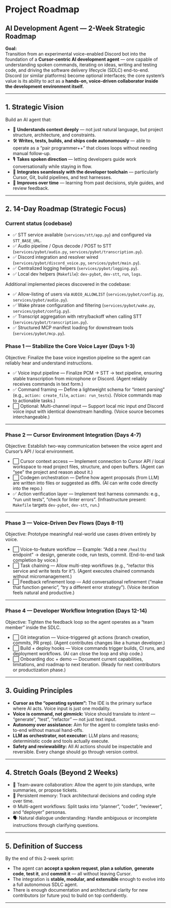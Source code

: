 # Project Roadmap
## AI Development Agent — 2-Week Strategic Roadmap

**Goal:**  
Transition from an experimental voice-enabled Discord bot into the foundation of a **Cursor-centric AI development agent** — one capable of understanding spoken commands, iterating on ideas, writing and testing code, and driving the software delivery lifecycle (SDLC) end-to-end.  
Discord (or similar platforms) become optional interfaces; the core system’s value is its ability to act as a **hands-on, voice-driven collaborator inside the development environment itself.**

---

## 1. Strategic Vision

Build an AI agent that:
- 🧠 **Understands context deeply** — not just natural language, but project structure, architecture, and constraints.
- 🛠️ **Writes, tests, builds, and ships code autonomously** — able to operate as a “pair programmer++” that closes loops without needing manual follow-up.
- 🎙️ **Takes spoken direction** — letting developers guide work conversationally while staying in flow.
- 🔄 **Integrates seamlessly with the developer toolchain** — particularly Cursor, Git, build pipelines, and test harnesses.
- 🚀 **Improves over time** — learning from past decisions, style guides, and review feedback.

---

## 2. 14-Day Roadmap (Strategic Focus)

### Current status (codebase)
- ✅ STT service available (`services/stt/app.py`) and configured via `STT_BASE_URL`.
- ✅ Audio pipeline / Opus decode / POST to STT (`services/pybot/audio.py`, `services/pybot/transcription.py`).
- ✅ Discord integration and resolver wired (`services/pybot/discord_voice.py`, `services/pybot/main.py`).
- ✅ Centralized logging helpers (`services/pybot/logging.py`).
- ✅ Local dev helpers (`Makefile`): `dev-pybot`, `dev-stt`, `run`, `logs`.

Additional implemented pieces discovered in the codebase:
- ✅ Allow-listing of users via `AUDIO_ALLOWLIST` (`services/pybot/config.py`, `services/pybot/audio.py`).
- ✅ Wake phrase configuration and filtering (`services/pybot/wake.py`, `services/pybot/config.py`).
- ✅ Transcript aggregation with retry/backoff when calling STT (`services/pybot/transcription.py`).
- ✅ Structured MCP manifest loading for downstream tools (`services/pybot/mcp.py`).

### Phase 1 — Stabilize the Core Voice Layer (Days 1-3)
Objective: Finalize the base voice ingestion pipeline so the agent can reliably hear and understand instructions.

- ✅ Voice input pipeline — Finalize PCM → STT → text pipeline, ensuring stable transcription from microphone or Discord. (Agent reliably receives commands in text form.)
- ✅ Command framing — Define a lightweight schema for “intent parsing” (e.g., `action: create_file`, `action: run_tests`). (Voice commands map to actionable tasks.)
- ⬜ Optional: Multi-channel input — Support local mic input *and* Discord voice input with identical downstream handling. (Voice source becomes interchangeable.)

---

### Phase 2 — Cursor Environment Integration (Days 4-7)
Objective: Establish two-way communication between the voice agent and Cursor’s API / local environment.

- ⬜ Cursor context access — Implement connection to Cursor API / local workspace to read project files, structure, and open buffers. (Agent can “see” the project and reason about it.)
- ⬜ Codegen orchestration — Define how agent proposals (from LLM) are written into files or suggested as diffs. (AI can write code directly into the repo.)
- ✅ Action verification layer — Implement test harness commands: e.g., “run unit tests”, “check for linter errors”. (Infrastructure present: `Makefile` targets `dev-pybot`, `dev-stt`, `run`.)

---

### Phase 3 — Voice-Driven Dev Flows (Days 8-11)
Objective: Prototype meaningful real-world use cases driven entirely by voice.

- ⬜ Voice-to-feature workflow — Example: “Add a new `/healthz` endpoint” → design, generate code, run tests, commit. (End-to-end task completion by voice.)
- ⬜ Task chaining — Allow multi-step workflows (e.g., “refactor this service and write tests for it”). (Agent executes chained commands without micromanagement.)
- ⬜ Feedback refinement loop — Add conversational refinement (“make that function generic”, “try a different error strategy”). (Voice iteration feels natural and productive.)

---

### Phase 4 — Developer Workflow Integration (Days 12-14)
Objective: Tighten the feedback loop so the agent operates as a “team member” inside the SDLC.

- ⬜ Git integration — Voice-triggered git actions (branch creation, commits, PR prep). (Agent contributes changes like a human developer.)
- ⬜ Build + deploy hooks — Voice commands trigger builds, CI runs, and deployment workflows. (AI can close the loop and ship code.)
- ⬜ Onboarding doc + demo — Document current capabilities, limitations, and roadmap to next iteration. (Ready for next contributors or productization phase.)

---

## 3. Guiding Principles

- **Cursor as the “operating system”:** The IDE is the primary surface where AI acts. Voice input is just one modality.
- **Voice is command, not gimmick:** Voice should translate to *intent* — “generate”, “test”, “refactor” — not just text input.
- **Autonomy over assistance:** Aim for the agent to complete tasks end-to-end without manual hand-offs.
- **LLM as orchestrator, not executor:** LLM plans and reasons; deterministic code and tools actually execute.
- **Safety and reviewability:** All AI actions should be inspectable and reversible. Every change should go through version control.

---

## 4. Stretch Goals (Beyond 2 Weeks)

- 🤝 Team-aware collaboration: Allow the agent to join standups, write summaries, or propose tickets.  
- 🧠 Persistent memory: Track architectural decisions and coding style over time.  
- 🌐 Multi-agent workflows: Split tasks into “planner”, “coder”, “reviewer”, and “deployer” personas.  
- 🗣️ Natural dialogue understanding: Handle ambiguous or incomplete instructions through clarifying questions.

---

## 5. Definition of Success

By the end of this 2-week sprint:
- The agent can **accept a spoken request**, **plan a solution**, **generate code**, **test it**, and **commit it** — all without leaving Cursor.
- The integration is **stable, modular, and extensible** enough to evolve into a full autonomous SDLC agent.
- There is enough documentation and architectural clarity for new contributors (or future you) to build on top confidently.

---

